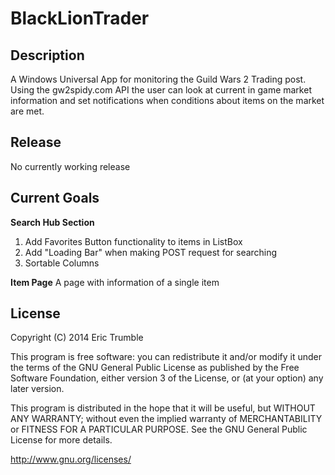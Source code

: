 BlackLionTrader
===============

Description
-----------
A Windows Universal App for monitoring the Guild Wars 2 Trading post. Using the gw2spidy.com API the
user can look at current in game market information and set notifications when conditions about items
on the market are met.

Release
-------
No currently working release 

Current Goals
-------------
__Search Hub Section__

1. Add Favorites Button functionality to items in ListBox
2. Add "Loading Bar" when making POST request for searching
3. Sortable Columns

__Item Page__
A page with information of a single item

License
-------
Copyright (C) 2014  Eric Trumble

This program is free software: you can redistribute it and/or modify
it under the terms of the GNU General Public License as published by
the Free Software Foundation, either version 3 of the License, or
(at your option) any later version.

This program is distributed in the hope that it will be useful,
but WITHOUT ANY WARRANTY; without even the implied warranty of
MERCHANTABILITY or FITNESS FOR A PARTICULAR PURPOSE.  See the
GNU General Public License for more details.

http://www.gnu.org/licenses/
